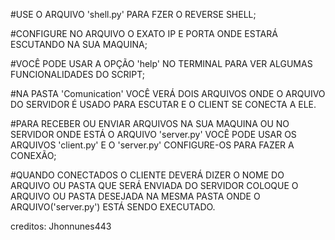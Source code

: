 #USE O ARQUIVO 'shell.py' PARA FZER O REVERSE SHELL;

#CONFIGURE NO ARQUIVO O EXATO IP E PORTA ONDE ESTARÁ ESCUTANDO NA SUA MAQUINA;

#VOCÊ PODE USAR A OPÇÃO 'help' NO TERMINAL PARA VER ALGUMAS FUNCIONALIDADES DO SCRIPT;

#NA PASTA 'Comunication' VOCÊ VERÁ DOIS ARQUIVOS ONDE O ARQUIVO DO SERVIDOR
É USADO PARA ESCUTAR E O CLIENT SE CONECTA A ELE.

#PARA RECEBER OU ENVIAR ARQUIVOS NA SUA MAQUINA OU NO SERVIDOR ONDE ESTÁ O 
ARQUIVO 'server.py' VOCÊ PODE USAR OS ARQUIVOS 'client.py' E O 'server.py'
CONFIGURE-OS PARA FAZER A CONEXÃO;

#QUANDO CONECTADOS O CLIENTE DEVERÁ DIZER O NOME DO ARQUIVO OU PASTA QUE SERÁ 
ENVIADA DO SERVIDOR COLOQUE O ARQUIVO OU PASTA DESEJADA NA MESMA PASTA ONDE
O ARQUIVO('server.py') ESTÁ SENDO EXECUTADO.

creditos: Jhonnunes443
